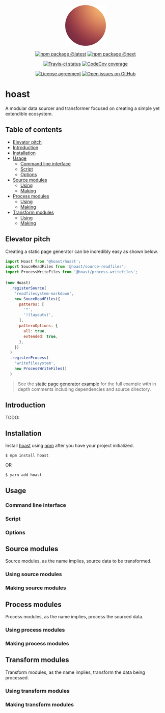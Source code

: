 <div align="center">

  [![](../../icons/128.png)](https://hoast.js.org)

  [![npm package @latest](https://img.shields.io/npm/v/hoast.svg?label=npm@latest&style=flat-square&maxAge=3600)](https://npmjs.com/package/hoast)
  [![npm package @next](https://img.shields.io/npm/v/hoast/next.svg?label=npm@next&style=flat-square&maxAge=3600)](https://npmjs.com/package/hoast/v/next)

  [![Travis-ci status](https://img.shields.io/travis-ci/hoast/hoast.svg?branch=master&label=test%20status&style=flat-square&maxAge=3600)](https://travis-ci.org/hoast/hoast)
  [![CodeCov coverage](https://img.shields.io/codecov/c/github/hoast/hoast/master.svg?label=test%20coverage&style=flat-square&maxAge=3600)](https://codecov.io/gh/hoast/hoast)

  [![License agreement](https://img.shields.io/github/license/hoast/hoast.svg?style=flat-square&maxAge=86400)](https://github.com/hoast/hoast/blob/master/LICENSE)
  [![Open issues on GitHub](https://img.shields.io/github/issues/hoast/hoast.svg?style=flat-square&maxAge=86400)](https://github.com/hoast/hoast/issues)

</div>

# hoast

A modular data sourcer and transformer focused on creating a simple yet extendible ecosystem.

## Table of contents

* [Elevator pitch](#elevator-pitch)
* [Introduction](#introduction)
* [Installation](#installation)
* [Usage](#usage)
  * [Command line interface](#command-line-interface)
  * [Script](#script)
  * [Options](#options)
* [Source modules](#source-modules)
  * [Using](#usaging-source-modules)
  * [Making](#making-souce-modules)
* [Process modules](#process-modules)
  * [Using](#using-process-modules)
  * [Making](#making-process-modules)
* [Transform modules](#transform-modules)
  * [Using](#using-transform-modules)
  * [Making](#making-transform-modules)

## Elevator pitch

Creating a static page generator can be incredibly easy as shown below.

```JavaScript
import Hoast from '@hoast/hoast';
import SouceReadFiles from '@hoast/source-readfiles';
import ProcessWriteFiles from '@hoast/process-writefiles';

(new Hoast)
  .registerSource(
    'readfilesystem-markdown',
    new SouceReadFiles({
      patterns: [
        '*',
        '!(layouts)',
      ],
      patternOptions: {
        all: true,
        extended: true,
      },
    })
  )
  .registerProcess(
    'writefilesystem',
    new ProcessWriteFiles()
  )
```

> See the [static page generator example]() for the full example with in depth comments including dependencies and source directory.

## Introduction

TODO:

## Installation

Install [hoast](https://npmjs.com/package/hoast) using [npm](https://npmjs.com) after you have your project initialized.

```
$ npm install hoast
```

OR

```
$ yarn add hoast
```

## Usage

### Command line interface



### Script



### Options



## Source modules

Source modules, as the name implies, source data to be transformed.

### Using source modules



### Making source modules



## Process modules

Process modules, as the name implies, process the sourced data.

### Using process modules



### Making process modules



## Transform modules

Transform modules, as the name implies, transform the data being processed.

### Using transform modules



### Making transform modules


